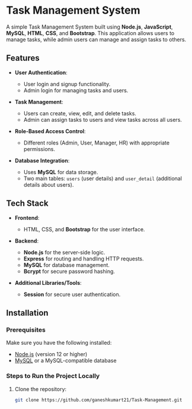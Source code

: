 # Task Management System

A simple Task Management System built using **Node.js**, **JavaScript**, **MySQL**, **HTML**, **CSS**, and **Bootstrap**. This application allows users to manage tasks, while admin users can manage and assign tasks to others.

## Features

- **User Authentication**:

  - User login and signup functionality.
  - Admin login for managing tasks and users.

- **Task Management**:

  - Users can create, view, edit, and delete tasks.
  - Admin can assign tasks to users and view tasks across all users.

- **Role-Based Access Control**:
        
  - Different roles (Admin, User, Manager, HR) with appropriate permissions.

- **Database Integration**:

  - Uses **MySQL** for data storage.
  - Two main tables: `users` (user details) and `user_detail` (additional details about users).

## Tech Stack

- **Frontend**:

  - HTML, CSS, and **Bootstrap** for the user interface.

- **Backend**:

  - **Node.js** for the server-side logic.
  - **Express** for routing and handling HTTP requests.
  - **MySQL** for database management.
  - **Bcrypt** for secure password hashing.

- **Additional Libraries/Tools**:

  - **Session** for secure user authentication.

## Installation

### Prerequisites

Make sure you have the following installed:

- [Node.js](https://nodejs.org/) (version 12 or higher)
- [MySQL](https://www.mysql.com/) or a MySQL-compatible database

### Steps to Run the Project Locally

1. Clone the repository:
   ```bash
   git clone https://github.com/ganeshkumart21/Task-Management.git
   ```
